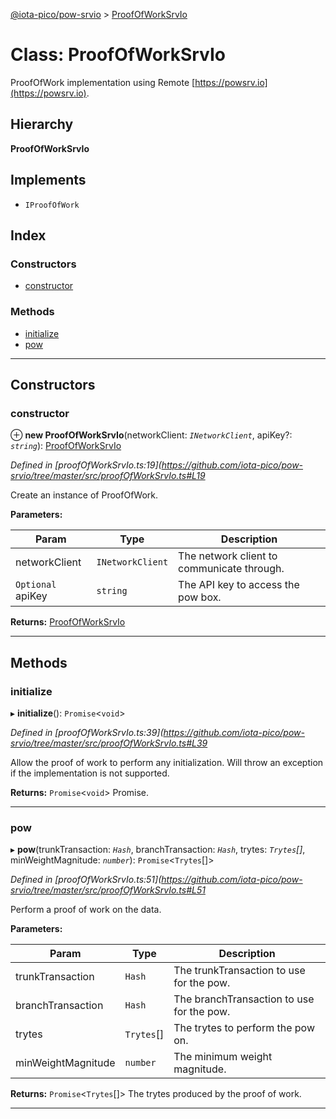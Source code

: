 [@iota-pico/pow-srvio](../README.md) > [ProofOfWorkSrvIo](../classes/proofofworksrvio.md)

# Class: ProofOfWorkSrvIo

ProofOfWork implementation using Remote [https://powsrv.io](https://powsrv.io).

## Hierarchy

**ProofOfWorkSrvIo**

## Implements

* `IProofOfWork`

## Index

### Constructors

* [constructor](proofofworksrvio.md#constructor)

### Methods

* [initialize](proofofworksrvio.md#initialize)
* [pow](proofofworksrvio.md#pow)

---

## Constructors

<a id="constructor"></a>

###  constructor

⊕ **new ProofOfWorkSrvIo**(networkClient: *`INetworkClient`*, apiKey?: *`string`*): [ProofOfWorkSrvIo](proofofworksrvio.md)

*Defined in [proofOfWorkSrvIo.ts:19](https://github.com/iota-pico/pow-srvio/tree/master/src/proofOfWorkSrvIo.ts#L19*

Create an instance of ProofOfWork.

**Parameters:**

| Param | Type | Description |
| ------ | ------ | ------ |
| networkClient | `INetworkClient` |  The network client to communicate through. |
| `Optional` apiKey | `string` |  The API key to access the pow box. |

**Returns:** [ProofOfWorkSrvIo](proofofworksrvio.md)

___

## Methods

<a id="initialize"></a>

###  initialize

▸ **initialize**(): `Promise`<`void`>

*Defined in [proofOfWorkSrvIo.ts:39](https://github.com/iota-pico/pow-srvio/tree/master/src/proofOfWorkSrvIo.ts#L39*

Allow the proof of work to perform any initialization. Will throw an exception if the implementation is not supported.

**Returns:** `Promise`<`void`>
Promise.

___
<a id="pow"></a>

###  pow

▸ **pow**(trunkTransaction: *`Hash`*, branchTransaction: *`Hash`*, trytes: *`Trytes`[]*, minWeightMagnitude: *`number`*): `Promise`<`Trytes`[]>

*Defined in [proofOfWorkSrvIo.ts:51](https://github.com/iota-pico/pow-srvio/tree/master/src/proofOfWorkSrvIo.ts#L51*

Perform a proof of work on the data.

**Parameters:**

| Param | Type | Description |
| ------ | ------ | ------ |
| trunkTransaction | `Hash` |  The trunkTransaction to use for the pow. |
| branchTransaction | `Hash` |  The branchTransaction to use for the pow. |
| trytes | `Trytes`[] |  The trytes to perform the pow on. |
| minWeightMagnitude | `number` |  The minimum weight magnitude. |

**Returns:** `Promise`<`Trytes`[]>
The trytes produced by the proof of work.

___

